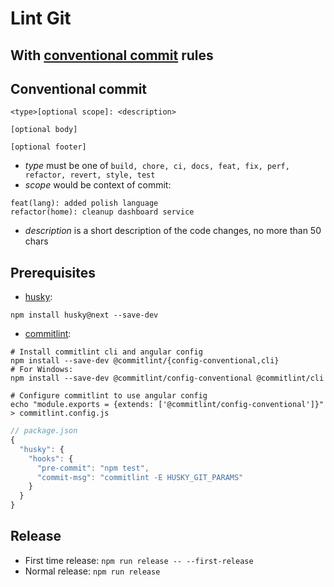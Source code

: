 # Lint Git
With [conventional commit](https://conventionalcommits.org/) rules
---

## Conventional commit
```
<type>[optional scope]: <description>

[optional body]

[optional footer]
```
- *type* must be one of `build, chore, ci, docs, feat, fix, perf, refactor, revert, style, test`
- *scope* would be context of commit:
```
feat(lang): added polish language
refactor(home): cleanup dashboard service
```
- *description* is a short description of the code changes, no more than 50 chars

## Prerequisites
- [husky](https://github.com/typicode/husky):
```
npm install husky@next --save-dev
```
- [commitlint](https://github.com/marionebl/commitlint):
```
# Install commitlint cli and angular config
npm install --save-dev @commitlint/{config-conventional,cli}
# For Windows:
npm install --save-dev @commitlint/config-conventional @commitlint/cli

# Configure commitlint to use angular config
echo "module.exports = {extends: ['@commitlint/config-conventional']}" > commitlint.config.js
```

```js
// package.json
{
  "husky": {
    "hooks": {
      "pre-commit": "npm test",
      "commit-msg": "commitlint -E HUSKY_GIT_PARAMS"
    }
  }
}
```

## Release
- First time release: `npm run release -- --first-release`
- Normal release: `npm run release`
